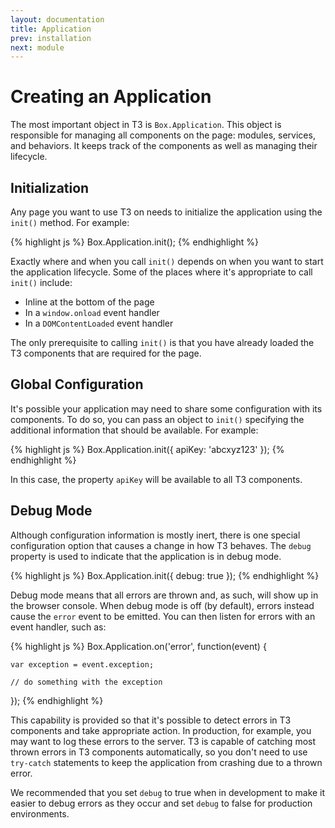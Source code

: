 ```yaml
---
layout: documentation
title: Application
prev: installation
next: module
---
```


# Creating an Application

The most important object in T3 is `Box.Application`. This object is responsible for managing all components on the page: modules, services, and behaviors. It keeps track of the components as well as managing their lifecycle.

## Initialization

Any page you want to use T3 on needs to initialize the application using the `init()` method. For example:

{% highlight js %}
Box.Application.init();
{% endhighlight %}

Exactly where and when you call `init()` depends on when you want to start the application lifecycle. Some of the places where it's appropriate to call `init()` include:

* Inline at the bottom of the page
* In a `window.onload` event handler
* In a `DOMContentLoaded` event handler

The only prerequisite to calling `init()` is that you have already loaded the T3 components that are required for the page.

## Global Configuration

It's possible your application may need to share some configuration with its components. To do so, you can pass an object to `init()` specifying the additional information that should be available. For example:

{% highlight js %}
Box.Application.init({
    apiKey: 'abcxyz123'
});
{% endhighlight %}

In this case, the property `apiKey` will be available to all T3 components.

## Debug Mode

Although configuration information is mostly inert, there is one special configuration option that causes a change in how T3 behaves. The `debug` property is used to indicate that the application is in debug mode.

{% highlight js %}
Box.Application.init({
    debug: true
});
{% endhighlight %}

Debug mode means that all errors are thrown and, as such, will show up in the browser console. When debug mode is off (by default), errors instead cause the `error` event to be emitted. You can then listen for errors with an event handler, such as:

{% highlight js %}
Box.Application.on('error', function(event) {

    var exception = event.exception;

    // do something with the exception
});
{% endhighlight %}

This capability is provided so that it's possible to detect errors in T3 components and take appropriate action. In production, for example, you may want to log these errors to the server. T3 is capable of catching most thrown errors in T3 components automatically, so you don't need to use `try-catch` statements to keep the application from crashing due to a thrown error.

We recommended that you set `debug` to true when in development to make it easier to debug errors as they occur and set `debug` to false for production environments.
